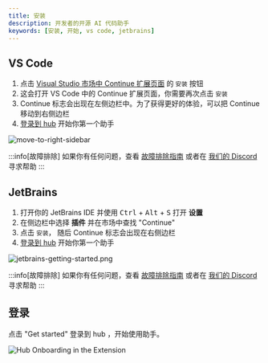 ```yaml
---
title: 安装
description: 开发者的开源 AI 代码助手
keywords: [安装, 开始, vs code, jetbrains]
---
```


## VS Code

1. 点击 [Visual Studio 市场中 Continue 扩展页面](https://marketplace.visualstudio.com/items?itemName=Continue.continue) 的 `安装` 按钮
2. 这会打开 VS Code 中的 Continue 扩展页面，你需要再次点击 `安装`
3. Continue 标志会出现在左侧边栏中。为了获得更好的体验，可以把 Continue 移动到右侧边栏
4. [登录到 hub](#signing-in) 开始你第一个助手

![move-to-right-sidebar](/img/move-to-right-sidebar.gif)

:::info[故障排除]
如果你有任何问题，查看 [故障排除指南](../troubleshooting.mdx) 或者在 [我们的 Discord](https://discord.gg/NWtdYexhMs) 寻求帮助
:::

## JetBrains

1. 打开你的 JetBrains IDE 并使用 <kbd>Ctrl</kbd> + <kbd>Alt</kbd> + <kbd>S</kbd> 打开 **设置**
2. 在侧边栏中选择 **插件** 并在市场中查找 "Continue"
3. 点击 `安装`， 随后 Continue 标志会出现在右侧边栏
4. [登录到 hub](#signing-in) 开始你第一个助手

![jetbrains-getting-started.png](/img/jetbrains-getting-started.png)

:::info[故障排除]
如果你有任何问题，查看 [故障排除指南](../troubleshooting.mdx) 或者在 [我们的 Discord](https://discord.com/invite/EfJEfdFnDQ) 寻求帮助
:::

## 登录

点击 "Get started" 登录到 hub ，开始使用助手。

![Hub Onboarding in the Extension](/img/hub/hub-onboarding-card.png)
